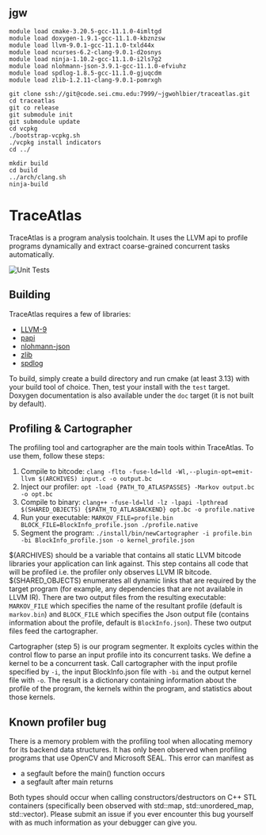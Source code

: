 ## jgw
```
module load cmake-3.20.5-gcc-11.1.0-4imltgd
module load doxygen-1.9.1-gcc-11.1.0-kbznzsw
module load llvm-9.0.1-gcc-11.1.0-txld44x
module load ncurses-6.2-clang-9.0.1-d2osnys
module load ninja-1.10.2-gcc-11.1.0-i2ls7g2
module load nlohmann-json-3.9.1-gcc-11.1.0-efviuhz
module load spdlog-1.8.5-gcc-11.1.0-gjuqcdm
module load zlib-1.2.11-clang-9.0.1-pomrxgh

git clone ssh://git@code.sei.cmu.edu:7999/~jgwohlbier/traceatlas.git
cd traceatlas
git co release
git submodule init
git submodule update
cd vcpkg
./bootstrap-vcpkg.sh
./vcpkg install indicators
cd ../

mkdir build
cd build
../arch/clang.sh
ninja-build
```

# TraceAtlas

TraceAtlas is a program analysis toolchain. It uses the LLVM api to profile programs dynamically and extract coarse-grained concurrent tasks automatically.

![Unit Tests](https://github.com/ruhrie/TraceAtlas/workflows/Unit%20Tests/badge.svg)

## Building

TraceAtlas requires a few of libraries:
* [LLVM-9](https://llvm.org/)
* [papi](https://icl.utk.edu/papi/)
* [nlohmann-json](https://github.com/nlohmann/json)
* [zlib](https://www.zlib.net/)
* [spdlog](https://github.com/gabime/spdlog)

To build, simply create a build directory and run cmake (at least 3.13) with your build tool of choice. Then, test your install with the `test` target. Doxygen documentation is also available under the `doc` target (it is not built by default).

## Profiling & Cartographer

The profiling tool and cartographer are the main tools within TraceAtlas. To use them, follow these steps:

1. Compile to bitcode: `clang -flto -fuse-ld=lld -Wl,--plugin-opt=emit-llvm $(ARCHIVES) input.c -o output.bc`
2. Inject our profiler: `opt -load {PATH_TO_ATLASPASSES} -Markov output.bc -o opt.bc`
3. Compile to binary: `clang++ -fuse-ld=lld -lz -lpapi -lpthread $(SHARED_OBJECTS) {$PATH_TO_ATLASBACKEND} opt.bc -o profile.native`
4. Run your executable: `MARKOV_FILE=profile.bin BLOCK_FILE=BlockInfo_profile.json ./profile.native`
5. Segment the program: `./install/bin/newCartographer -i profile.bin -bi BlockInfo_profile.json -o kernel_profile.json`

$(ARCHIVES) should be a variable that contains all static LLVM bitcode libraries your application can link against. This step contains all code that will be profiled i.e. the profiler only observes LLVM IR bitcode. $(SHARED_OBJECTS) enumerates all dynamic links that are required by the target program (for example, any dependencies that are not available in LLVM IR). There are two output files from the resulting executable: `MARKOV_FILE` which specifies the name of the resultant profile (default is `markov.bin`) and `BLOCK_FILE` which specifies the Json output file (contains information about the profile, default is `BlockInfo.json`). These two output files feed the cartographer.

Cartographer (step 5) is our program segmenter. It exploits cycles within the control flow to parse an input profile into its concurrent tasks. We define a kernel to be a concurrent task. Call cartographer with the input profile specified by `-i`, the input BlockInfo.json file with `-bi` and the output kernel file with `-o`. The result is a dictionary containing information about the profile of the program, the kernels within the program, and statistics about those kernels.

## Known profiler bug
There is a memory problem with the profiling tool when allocating memory for its backend data structures. It has only been observed when profiling programs that use OpenCV and Microsoft SEAL. This error can manifest as
* a segfault before the main() function occurs
* a segfault after main returns

Both types should occur when calling constructors/destructors on C++ STL containers (specifically been observed with std::map, std::unordered_map, std::vector). Please submit an issue if you ever encounter this bug yourself with as much information as your debugger can give you.
